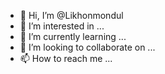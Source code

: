 - 👋 Hi, I’m @Likhonmondul
- 👀 I’m interested in ...
- 🌱 I’m currently learning ...
- 💞️ I’m looking to collaborate on ...
- 📫 How to reach me ...

<!---
Likhonmondul/Likhonmondul is a ✨ special ✨ repository because its `README.md` (this file) appears on your GitHub profile.
You can click the Preview link to take a look at your changes.
--->
